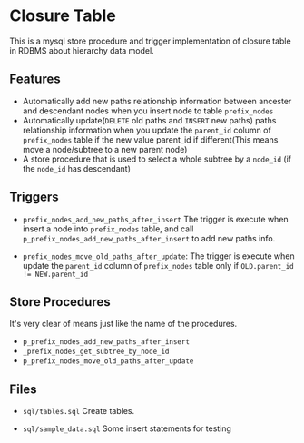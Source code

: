 Closure Table
=============

This is a mysql store procedure and trigger implementation of closure table in RDBMS about hierarchy data model.

Features
--------

* Automatically add new paths relationship information between ancester and descendant nodes when you insert node to table `prefix_nodes`
* Automatically update(`DELETE` old paths and `INSERT` new paths) paths relationship information when you update the `parent_id` column of `prefix_nodes` table if the new value parent_id if different(This means move a node/subtree to a new parent node)
* A store procedure that is used to select a whole subtree by a `node_id` (if the `node_id` has descendant)



Triggers
--------

* `prefix_nodes_add_new_paths_after_insert`
The trigger is execute when insert a node into `prefix_nodes` table, and call `p_prefix_nodes_add_new_paths_after_insert` to add new paths info.

* `prefix_nodes_move_old_paths_after_update`:
The trigger is execute when update the `parent_id` column of `prefix_nodes` table only if `OLD.parent_id != NEW.parent_id`

Store Procedures
----------------

It's very clear of means just like the name of the procedures.

* `p_prefix_nodes_add_new_paths_after_insert`
* `_prefix_nodes_get_subtree_by_node_id`
* `p_prefix_nodes_move_old_paths_after_update`

Files
-----

* `sql/tables.sql`
Create tables.

* `sql/sample_data.sql`
Some insert statements for testing

